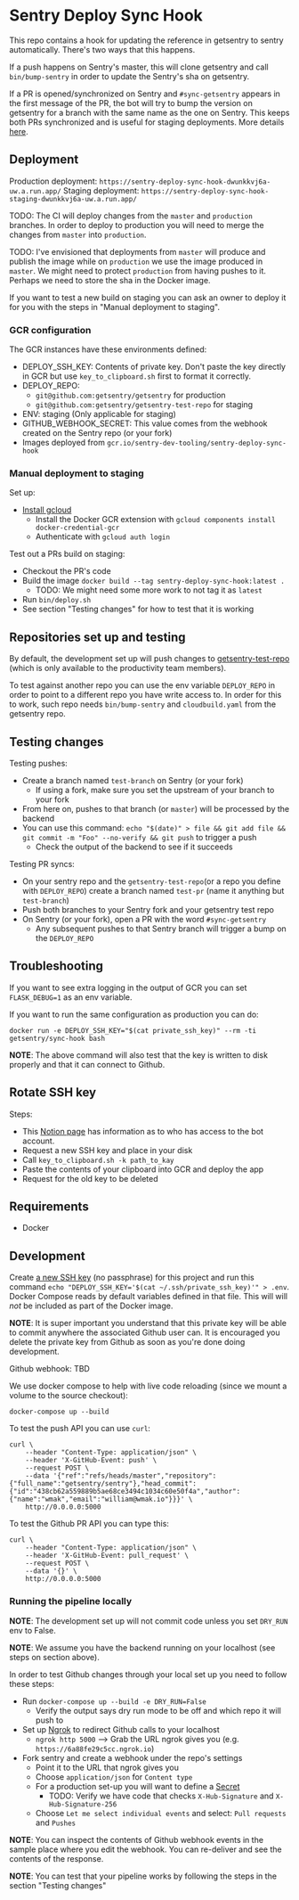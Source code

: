 # Sentry Deploy Sync Hook

This repo contains a hook for updating the reference in getsentry to sentry automatically. There's two ways that this happens.

If a push happens on Sentry's master, this will clone getsentry and call `bin/bump-sentry` in order to update
the Sentry's sha on getsentry.

If a PR is opened/synchronized on Sentry and `#sync-getsentry` appears in the first message of the PR, the bot will try to bump the version on getsentry for a branch with the same name as the one on Sentry. This keeps both PRs synchronized and is useful for staging deployments. More details [here](https://www.notion.so/sentry/sync-getsentry-95a32dabe03b467bb3ec5fa0e20491e5).

## Deployment

Production deployment: `https://sentry-deploy-sync-hook-dwunkkvj6a-uw.a.run.app/`
Staging deployment: `https://sentry-deploy-sync-hook-staging-dwunkkvj6a-uw.a.run.app/`

TODO: The CI will deploy changes from the `master` and `production` branches.
In order to deploy to production you will need to merge the changes from `master` into `production`.

TODO: I've envisioned that deployments from `master` will produce and publish the image while on `production` we use the image produced in `master`. We might need to protect `production` from having pushes to it. Perhaps we need to store the sha in the Docker image.

If you want to test a new build on staging you can ask an owner to deploy it for you with the steps in "Manual deployment to staging".

### GCR configuration

The GCR instances have these environments defined:

- DEPLOY_SSH_KEY: Contents of private key. Don't paste the key directly in GCR but use `key_to_clipboard.sh` first to format it correctly.
- DEPLOY_REPO:
  - `git@github.com:getsentry/getsentry` for production
  - `git@github.com:getsentry/getsentry-test-repo` for staging
- ENV: staging (Only applicable for staging)
- GITHUB_WEBHOOK_SECRET: This value comes from the webhook created on the Sentry repo (or your fork)
- Images deployed from `gcr.io/sentry-dev-tooling/sentry-deploy-sync-hook`

### Manual deployment to staging

Set up:

- [Install gcloud](https://cloud.google.com/sdk/docs/install)
  - Install the Docker GCR extension with `gcloud components install docker-credential-gcr`
  - Authenticate with `gcloud auth login`

Test out a PRs build on staging:

- Checkout the PR's code
- Build the image `docker build --tag sentry-deploy-sync-hook:latest .`
  - TODO: We might need some more work to not tag it as `latest`
- Run `bin/deploy.sh`
- See section "Testing changes" for how to test that it is working

## Repositories set up and testing

By default, the development set up will push changes to [getsentry-test-repo](https://github.com/getsentry/getsentry-test-repo) (which is only available to the productivity team members).

To test against another repo you can use the env variable `DEPLOY_REPO` in order to point to a different repo you have write access to. In order for this to work, such repo needs `bin/bump-sentry` and `cloudbuild.yaml` from the getsentry repo.

## Testing changes

Testing pushes:

- Create a branch named `test-branch` on Sentry (or your fork)
  - If using a fork, make sure you set the upstream of your branch to your fork
- From here on, pushes to that branch (or `master`) will be processed by the backend
- You can use this command: `echo "$(date)" > file && git add file && git commit -m "Foo" --no-verify && git push` to trigger a push
  - Check the output of the backend to see if it succeeds

Testing PR syncs:

- On your sentry repo and the `getsentry-test-repo`(or a repo you define with `DEPLOY_REPO`) create a branch named `test-pr` (name it anything but `test-branch`)
- Push both branches to your Sentry fork and your getsentry test repo
- On Sentry (or your fork), open a PR with the word `#sync-getsentry`
  - Any subsequent pushes to that Sentry branch will trigger a bump on the `DEPLOY_REPO`

## Troubleshooting

If you want to see extra logging in the output of GCR you can set `FLASK_DEBUG=1` as an env variable.

If you want to run the same configuration as production you can do:

```shell
docker run -e DEPLOY_SSH_KEY="$(cat private_ssh_key)" --rm -ti getsentry/sync-hook bash
```

**NOTE**: The above command will also test that the key is written to disk properly and that it can connect to Github.

## Rotate SSH key

Steps:

- This [Notion page](https://www.notion.so/sentry/Bot-Accounts-beea0fc35473453ab50e05e6e4d1d02d) has information as to who has access to the bot account.
- Request a new SSH key and place in your disk
- Call `key_to_clipboard.sh -k path_to_kay`
- Paste the contents of your clipboard into GCR and deploy the app
- Request for the old key to be deleted

## Requirements

- Docker

## Development

Create [a new SSH key](https://github.com/settings/keys) (no passphrase) for this project and run this command `echo "DEPLOY_SSH_KEY='$(cat ~/.ssh/private_ssh_key)'" > .env`. Docker Compose reads by default variables defined in that file. This will will _not_ be included as part of the Docker image.

**NOTE**: It is super important you understand that this private key will be able to commit anywhere the associated Github user can. It is encouraged you delete the private key from Github as soon as you're done doing development.

Github webhook: TBD

We use docker compose to help with live code reloading (since we mount a volume to the source checkout):

```shell
docker-compose up --build
```

To test the push API you can use `curl`:

```shell
curl \
    --header "Content-Type: application/json" \
    --header 'X-GitHub-Event: push' \
    --request POST \
    --data '{"ref":"refs/heads/master","repository":{"full_name":"getsentry/sentry"},"head_commit":{"id":"438cb62a559889b5ae68ce3494c1034c60e50f4a","author":{"name":"wmak","email":"william@wmak.io"}}}' \
    http://0.0.0.0:5000
```

To test the Github PR API you can type this:

```shell
curl \
    --header "Content-Type: application/json" \
    --header 'X-GitHub-Event: pull_request' \
    --request POST \
    --data '{}' \
    http://0.0.0.0:5000
```

### Running the pipeline locally

**NOTE**: The development set up will not commit code unless you set `DRY_RUN` env to False.

**NOTE**: We assume you have the backend running on your localhost (see steps on section above).

In order to test Github changes through your local set up you need to follow these steps:

- Run `docker-compose up --build -e DRY_RUN=False`
  - Verify the output says dry run mode to be off and which repo it will push to
- Set up [Ngrok](https://ngrok.io/) to redirect Github calls to your localhost
  - `ngrok http 5000` --> Grab the URL ngrok gives you (e.g. `https://6a88fe29c5cc.ngrok.io`)
- Fork sentry and create a webhook under the repo's settings
  - Point it to the URL that ngrok gives you
  - Choose `application/json` for `Content type`
  - For a production set-up you will want to define a [Secret](https://docs.github.com/en/developers/webhooks-and-events/creating-webhooks#secret)
    - TODO: Verify we have code that checks `X-Hub-Signature` and `X-Hub-Signature-256`
  - Choose `Let me select individual events` and select: `Pull requests` and `Pushes`

**NOTE**: You can inspect the contents of Github webhook events in the sample place where you edit the webhook. You can re-deliver and see the contents of the response.

**NOTE**: You can test that your pipeline works by following the steps in the section "Testing changes"
